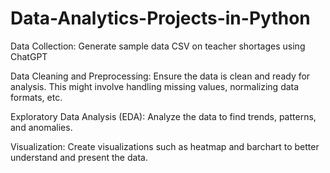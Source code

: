 # Data-Analytics-Projects-in-Python
Data Collection: Generate sample data CSV on teacher shortages using ChatGPT 

Data Cleaning and Preprocessing: Ensure the data is clean and ready for analysis. This might involve handling missing values, normalizing data formats, etc.

Exploratory Data Analysis (EDA): Analyze the data to find trends, patterns, and anomalies.

Visualization: Create visualizations such as heatmap and barchart to better understand and present the data.


